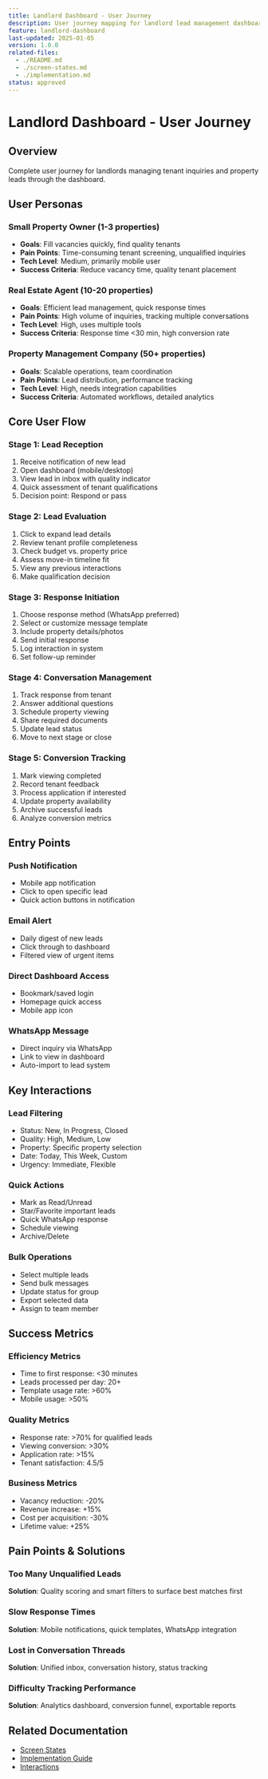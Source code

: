 ```yaml
---
title: Landlord Dashboard - User Journey
description: User journey mapping for landlord lead management dashboard
feature: landlord-dashboard
last-updated: 2025-01-05
version: 1.0.0
related-files: 
  - ./README.md
  - ./screen-states.md
  - ./implementation.md
status: approved
---
```


# Landlord Dashboard - User Journey

## Overview
Complete user journey for landlords managing tenant inquiries and property leads through the dashboard.

## User Personas

### Small Property Owner (1-3 properties)
- **Goals**: Fill vacancies quickly, find quality tenants
- **Pain Points**: Time-consuming tenant screening, unqualified inquiries
- **Tech Level**: Medium, primarily mobile user
- **Success Criteria**: Reduce vacancy time, quality tenant placement

### Real Estate Agent (10-20 properties)
- **Goals**: Efficient lead management, quick response times
- **Pain Points**: High volume of inquiries, tracking multiple conversations
- **Tech Level**: High, uses multiple tools
- **Success Criteria**: Response time <30 min, high conversion rate

### Property Management Company (50+ properties)
- **Goals**: Scalable operations, team coordination
- **Pain Points**: Lead distribution, performance tracking
- **Tech Level**: High, needs integration capabilities
- **Success Criteria**: Automated workflows, detailed analytics

## Core User Flow

### Stage 1: Lead Reception
1. Receive notification of new lead
2. Open dashboard (mobile/desktop)
3. View lead in inbox with quality indicator
4. Quick assessment of tenant qualifications
5. Decision point: Respond or pass

### Stage 2: Lead Evaluation
1. Click to expand lead details
2. Review tenant profile completeness
3. Check budget vs. property price
4. Assess move-in timeline fit
5. View any previous interactions
6. Make qualification decision

### Stage 3: Response Initiation
1. Choose response method (WhatsApp preferred)
2. Select or customize message template
3. Include property details/photos
4. Send initial response
5. Log interaction in system
6. Set follow-up reminder

### Stage 4: Conversation Management
1. Track response from tenant
2. Answer additional questions
3. Schedule property viewing
4. Share required documents
5. Update lead status
6. Move to next stage or close

### Stage 5: Conversion Tracking
1. Mark viewing completed
2. Record tenant feedback
3. Process application if interested
4. Update property availability
5. Archive successful leads
6. Analyze conversion metrics

## Entry Points

### Push Notification
- Mobile app notification
- Click to open specific lead
- Quick action buttons in notification

### Email Alert
- Daily digest of new leads
- Click through to dashboard
- Filtered view of urgent items

### Direct Dashboard Access
- Bookmark/saved login
- Homepage quick access
- Mobile app icon

### WhatsApp Message
- Direct inquiry via WhatsApp
- Link to view in dashboard
- Auto-import to lead system

## Key Interactions

### Lead Filtering
- Status: New, In Progress, Closed
- Quality: High, Medium, Low
- Property: Specific property selection
- Date: Today, This Week, Custom
- Urgency: Immediate, Flexible

### Quick Actions
- Mark as Read/Unread
- Star/Favorite important leads
- Quick WhatsApp response
- Schedule viewing
- Archive/Delete

### Bulk Operations
- Select multiple leads
- Send bulk messages
- Update status for group
- Export selected data
- Assign to team member

## Success Metrics

### Efficiency Metrics
- Time to first response: <30 minutes
- Leads processed per day: 20+
- Template usage rate: >60%
- Mobile usage: >50%

### Quality Metrics
- Response rate: >70% for qualified leads
- Viewing conversion: >30%
- Application rate: >15%
- Tenant satisfaction: 4.5/5

### Business Metrics
- Vacancy reduction: -20%
- Revenue increase: +15%
- Cost per acquisition: -30%
- Lifetime value: +25%

## Pain Points & Solutions

### Too Many Unqualified Leads
**Solution**: Quality scoring and smart filters to surface best matches first

### Slow Response Times
**Solution**: Mobile notifications, quick templates, WhatsApp integration

### Lost in Conversation Threads
**Solution**: Unified inbox, conversation history, status tracking

### Difficulty Tracking Performance
**Solution**: Analytics dashboard, conversion funnel, exportable reports

## Related Documentation
- [Screen States](./screen-states.md)
- [Implementation Guide](./implementation.md)
- [Interactions](./interactions.md)
